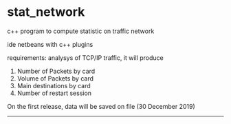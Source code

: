 # stat_network
c++ program to compute statistic on traffic network

ide netbeans with c++ plugins


requirements: analysys of TCP/IP traffic, it will produce

  1) Number of Packets by card
  2) Volume of Packets by card
  3) Main destinations by card
  4) Number of restart session

On the first release, data will be saved on file (30 December 2019)
____
